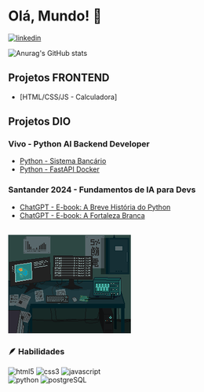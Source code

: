 # Olá, Mundo! 👋

[![linkedin](https://img.shields.io/badge/LinkedIn-0077B5?style=for-the-badge&logo=linkedin&logoColor=white)](https://www.linkedin.com/in/murilovictor33/)

![Anurag's GitHub stats](https://github-readme-stats.vercel.app/api?username=MuriloVictor22&show_icons=true&theme=merko)

## Projetos FRONTEND
- [HTML/CSS/JS - Calculadora]

## Projetos DIO

### Vivo - Python AI Backend Developer
- [Python - Sistema Bancário](https://github.com/MuriloVictor22/dio-sistema-bancario)
- [Python - FastAPI Docker](https://github.com/MuriloVictor22/dio-fast-api-docker)

### Santander 2024 - Fundamentos de IA para Devs
- [ChatGPT - E-book: A Breve História do Python](https://github.com/MuriloVictor22/dio-chatgpt-ebook)
- [ChatGPT - E-book: A Fortaleza Branca](https://github.com/MuriloVictor22/dio-lab-natty-or-not)

<br>

<div>
    <img src="./images/Laboratory 研究室.gif" height="200px">
</div>

### 🪶 Habilidades

<div>
    <img src="https://img.shields.io/badge/HTML5-000000?style=for-the-badge&logo=html5&logoColor=E34F26" alt="html5">
    <img src="https://img.shields.io/badge/CSS3-000000?style=for-the-badge&logo=css3&logoColor=1572B6" alt="css3">
    <img src="https://img.shields.io/badge/JavaScript-000000?style=for-the-badge&logo=javascript&logoColor=F7DF1E" alt="javascript">
    <br>
    <img src="https://img.shields.io/badge/Python-000000?style=for-the-badge&logo=python&logoColor=14354c" alt="python">
    <img src="https://img.shields.io/badge/PostgreSQL-000000?style=for-the-badge&logo=postgresql&logoColor=316192" alt="postgreSQL">
</div>
